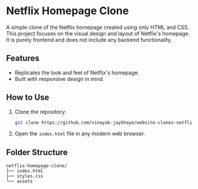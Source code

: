 # Netflix Homepage Clone

A simple clone of the Netflix homepage created using only HTML and CSS. This project focuses on the visual design and layout of Netflix's homepage. It is purely frontend and does not include any backend functionality.

## Features

- Replicates the look and feel of Netflix's homepage.
- Built with responsive design in mind.

## How to Use

1. Clone the repository:
   ```bash
   git clone https://github.com/vinayak-jaybhaye/website-clones-netflix
   ```

2. Open the `index.html` file in any modern web browser.

## Folder Structure

```
netflix-homepage-clone/
├── index.html
├── styles.css
└── assets
```